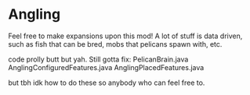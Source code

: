 # Angling

Feel free to make expansions upon this mod! A lot of stuff is data driven, such as fish that can be bred, mobs that pelicans spawn with, etc.

code prolly butt but yah.
Still gotta fix:
PelicanBrain.java
AnglingConfiguredFeatures.java
AnglingPlacedFeatures.java

but tbh idk how to do these so anybody who can feel free to.
